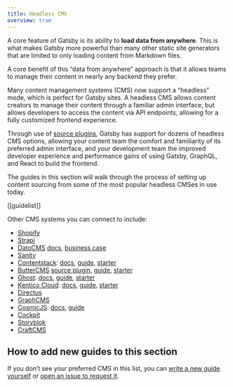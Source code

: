 ```yaml
---
title: Headless CMS
overview: true
---
```


A core feature of Gatsby is its ability to **load data from anywhere**. This is what makes Gatsby more powerful than many other static site generators that are limited to only loading content from Markdown files.

A core benefit of this “data from anywhere” approach is that it allows teams to manage their content in nearly any backend they prefer.

Many content management systems (CMS) now support a “headless” mode, which is perfect for Gatsby sites. A headless CMS allows content creators to manage their content through a familiar admin interface, but allows developers to access the content via API endpoints, allowing for a fully customized frontend experience.

Through use of [source plugins](/plugins/?=source), Gatsby has support for dozens of headless CMS options, allowing your content team the comfort and familiarity of its preferred admin interface, and your development team the improved developer experience and performance gains of using Gatsby, GraphQL, and React to build the frontend.

The guides in this section will walk through the process of setting up content sourcing from some of the most popular headless CMSes in use today.

[[guidelist]]

<!--
  Ordering in this section is driven by Gatsby plugin downloads (https://www.gatsbyjs.org/plugins/?=gatsby-source-) & CMS vendor size/adoption.
-->

Other CMS systems you can connect to include:

- [Shopify](/packages/gatsby-source-shopify)
- [Strapi](/packages/gatsby-source-strapi)
- [DatoCMS](www.datocms.com) [docs](/packages/gatsby-source-datocms), [business case](https://www.gatsbyjs.com/guides/datocms/)
- [Sanity](/packages/gatsby-source-sanity/)
- [Contentstack](www.contentstack.com): [docs](/packages/gatsby-source-contentstack), [guide](https://www.contentstack.com/docs/example-apps/build-a-sample-website-using-gatsby-and-contentstack), [starter](/starters/contentstack/gatsby-starter-contentstack/)
- [ButterCMS](https://buttercms.com) [source plugin](/packages/gatsby-source-buttercms), [guide](https://www.gatsbyjs.org/docs/sourcing-from-buttercms/), [starter](https://github.com/ButterCMS/gatsby-starter-buttercms)
- [Ghost](ghost.org): [docs](/packages/gatsby-source-ghost), [guide](/blog/2019-01-14-modern-publications-with-gatsby-ghost/), [starter](/starters/TryGhost/gatsby-starter-ghost/)
- [Kentico Cloud](https://kenticocloud.com/): [docs](/packages/gatsby-source-kentico-cloud), [guide](/blog/2018-12-19-kentico-cloud-and-gatsby-take-you-beyond-static-websites/), [starter](/starters/Kentico/gatsby-starter-kentico-cloud/)
- [Directus](/packages/gatsby-source-directus)
- [GraphCMS](/packages/gatsby-source-graphcms-beta-patch)
- [CosmicJS](https://cosmicjs.com/): [docs](/packages/gatsby-source-cosmicjs), [guide](/blog/2018-06-07-build-a-gatsby-blog-using-the-cosmic-js-source-plugin/)
- [Cockpit](/packages/gatsby-plugin-cockpit)
- [Storyblok](/packages/gatsby-source-storyblok)
- [CraftCMS](/packages/gatsby-source-craftcms)

## How to add new guides to this section

If you don’t see your preferred CMS in this list, you can [write a new guide yourself](/docs/how-to-contribute/) or [open an issue to request it](https://github.com/gatsbyjs/gatsby/issues/new/choose).

